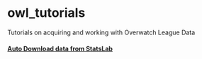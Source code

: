 # owl_tutorials
Tutorials on acquiring and working with Overwatch League Data


#### [Auto Download data from StatsLab](getting_data/)